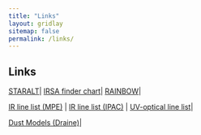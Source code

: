 ```yaml
---
title: "Links"
layout: gridlay
sitemap: false
permalink: /links/
---
```


<style>
img{
  border-radius: 10px;
}
.col-md-3 {
  margin-top:10px;
  margin-bottom:10px;
  padding:0px;
  display:block;
  overflow:hidden;
  text-align:center;
  display: table-cell;
  background: white;
  border-radius: 20px;
  height: auto;
}
iframe {
  margin:0;
  padding:0;
  width: 175px;
  display: inline;
  vertical-align: middle;
}
</style>

## Links
[STARALT](http://catserver.ing.iac.es/staralt/)|
[IRSA finder chart](https://irsa.ipac.caltech.edu/applications/finderchart/?__action=layout.showDropDown&)|
[RAINBOW](https://arcoirix.cab.inta-csic.es/Rainbow_navigator_public/)|

[IR line list (MPE)](https://www.mpe.mpg.de/ir/ISO/linelists/index.html) | 
[IR line list (IPAC)](https://www.ipac.caltech.edu/iso/lws/ir_lines.html) |
[UV-optical line list](http://astronomy.nmsu.edu/drewski/tableofemissionlines.html)|

[Dust Models (Draine)](https://www.astro.princeton.edu/~draine/dust/dust.html)|
